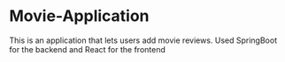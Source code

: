 # Movie-Application

This is an application that lets users add movie reviews. Used SpringBoot for the backend and React for the frontend
